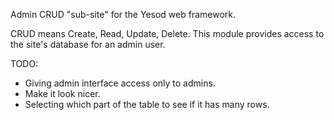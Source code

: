 Admin CRUD "sub-site" for the Yesod web framework.

CRUD means Create, Read, Update, Delete. This module provides access to the site's database for an admin user.

TODO:

* Giving admin interface access only to admins. 
* Make it look nicer.
* Selecting which part of the table to see if it has many rows. 
